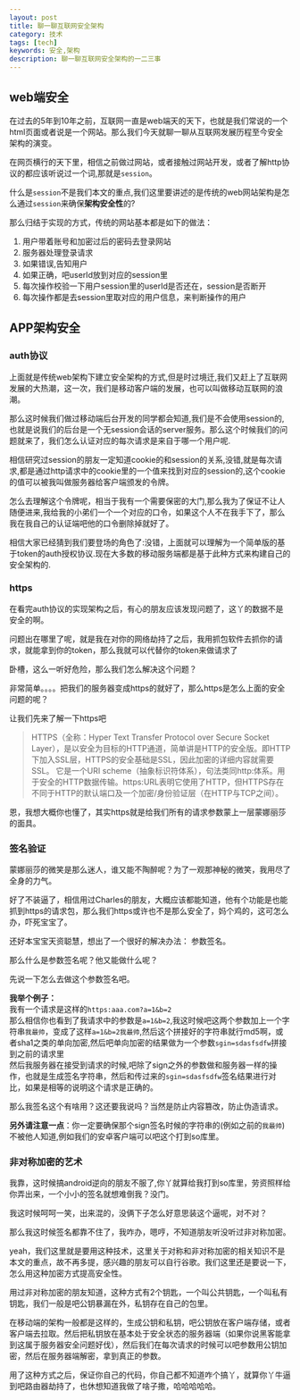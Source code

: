 ```yaml
---
layout: post
title: 聊一聊互联网安全架构
category: 技术
tags: [tech]
keywords: 安全,架构
description: 聊一聊互联网安全架构的一二三事
---
```


## web端安全    

在过去的5年到10年之前，互联网一直是web端天的天下，也就是我们常说的一个html页面或者说是一个网站。那么我们今天就聊一聊从互联网发展历程至今安全架构的演变。   

在网页横行的天下里，相信之前做过网站，或者接触过网站开发，或者了解http协议的都应该听说过一个词,那就是`session`。  

什么是`session`不是我们本文的重点,我们这里要讲述的是传统的web网站架构是怎么通过`session`来确保**架构安全性**的?   

那么归结于实现的方式，传统的网站基本都是如下的做法：  

1. 用户带着账号和加密过后的密码去登录网站    
2. 服务器处理登录请求    
3. 如果错误,告知用户  
4. 如果正确，吧userId放到对应的session里   
5. 每次操作校验一下用户session里的userId是否还在，session是否断开   
6. 每次操作都是去session里取对应的用户信息，来判断操作的用户   


## APP架构安全   
### auth协议  

上面就是传统web架构下建立安全架构的方式,但是时过境迁,我们又赶上了互联网发展的大热潮，这一次，我们是移动客户端的发展，也可以叫做移动互联网的浪潮。  

那么这时候我们做过移动端后台开发的同学都会知道,我们是不会使用session的,也就是说我们的后台是一个无session会话的server服务。那么这个时候我们的问题就来了，我们怎么认证对应的每次请求是来自于哪一个用户呢.   

相信研究过session的朋友一定知道cookie的和session的关系,没错,就是每次请求,都是通过http请求中的cookie里的一个值来找到对应的session的,这个cookie的值可以被我叫做服务器给客户端颁发的令牌。     

怎么去理解这个令牌呢，相当于我有一个需要保密的大门,那么我为了保证不让人随便进来,我给我的小弟们一个一个对应的口令，如果这个人不在我手下了，那么我在我自己的认证端吧他的口令删除掉就好了。     

相信大家已经猜到我们要登场的角色了:没错，上面就可以理解为一个简单版的基于token的auth授权协议.现在大多数的移动服务端都是基于此种方式来构建自己的安全架构的.   

### https  

在看完auth协议的实现架构之后，有心的朋友应该发现问题了，这丫的数据不是安全的啊。  

问题出在哪里了呢，就是我在对你的网络劫持了之后，我用抓包软件去抓你的请求，就能拿到你的token，那么我就可以代替你的token来做请求了   

卧槽，这么一听好危险，那么我们怎么解决这个问题？   

非常简单。。。。把我们的服务器变成https的就好了，那么https是怎么上面的安全问题的呢？  

让我们先来了解一下https吧

> HTTPS（全称：Hyper Text Transfer Protocol over Secure Socket Layer），是以安全为目标的HTTP通道，简单讲是HTTP的安全版。即HTTP下加入SSL层，HTTPS的安全基础是SSL，因此加密的详细内容就需要SSL。 它是一个URI scheme（抽象标识符体系），句法类同http:体系。用于安全的HTTP数据传输。https:URL表明它使用了HTTP，但HTTPS存在不同于HTTP的默认端口及一个加密/身份验证层（在HTTP与TCP之间）。  

恩，我想大概你也懂了，其实https就是给我们所有的请求参数蒙上一层蒙娜丽莎的面具。  

### 签名验证   

蒙娜丽莎的微笑是那么迷人，谁又能不陶醉呢？为了一观那神秘的微笑，我用尽了全身的力气。   

好了不装逼了，相信用过Charles的朋友，大概应该都能知道，他有个功能是也能抓到https的请求包，那么我们https或许也不是那么安全了，妈个鸡的，这可怎么办，吓死宝宝了。   

还好本宝宝天资聪慧，想出了一个很好的解决办法： 参数签名。   

那么什么是参数签名呢？他又能做什么呢？   

先说一下怎么去做这个参数签名吧。   

**我举个例子：**  
我有一个请求是这样的`https:aaa.com?a=1&b=2`   
那么相信你也看到了我请求中的参数是`a=1&b=2`,我这时候吧这两个参数加上一个字符串`我最帅`，变成了这样`a=1&b=2我最帅`,然后这个拼接好的字符串就行md5啊，或者sha1之类的单向加密,然后吧单向加密的结果做为一个参数`sgin=sdasfsdfw`拼接到之前的请求里  
然后我服务器在接受到请求的时候,吧除了sign之外的参数做和服务器一样的操作，也就是生成签名字符串，然后和传过来的`sgin=sdasfsdfw`签名结果进行对比，如果是相等的说明这个请求是正确的。    

那么我签名这个有啥用？这还要我说吗？当然是防止内容篡改，防止伪造请求。  

**另外请注意一点**：你一定要确保那个sign签名时候的字符串的(例如之前的`我最帅`)不被他人知道,例如我们的安卓客户端可以吧这个打到so库里。   

### 非对称加密的艺术   

我靠，这时候搞android逆向的朋友不服了,你丫就算给我打到so库里，劳资照样给你弄出来，一个小小的签名就想难倒我？没门。  

我这时候呵呵一笑，出来混的，没俩下子怎么好意思装这个逼呢，对不对？  

那么我这时候签名都靠不住了，我咋办，嗯哼，不知道朋友听没听过非对称加密。   

yeah，我们这里就是要用这种技术，这里关于对称和非对称加密的相关知识不是本文的重点，故不再多提，感兴趣的朋友可以自行谷歌。我们这里还是要说一下，怎么用这种加密方式提高安全性。  

用过非对称加密的朋友知道，这种方式有2个钥匙，一个叫公共钥匙，一个叫私有钥匙，我们一般是吧公钥暴漏在外，私钥存在自己的包里。  

在移动端的架构一般都是这样的，生成公钥和私钥，吧公钥放在客户端存储，或者客户端去拉取。然后把私钥放在基本处于安全状态的服务器端（如果你说黑客能拿到这属于服务器安全问题好伐），然后我们在每次请求的时候可以吧参数用公钥加密，然后在服务器端解密，拿到真正的参数。   
   
用了这种方式之后，保证你自己的代码，你自己都不知道咋个搞丫，就算你丫牛逼到吧路由器劫持了，也休想知道我做了啥子撒，哈哈哈哈哈。   

